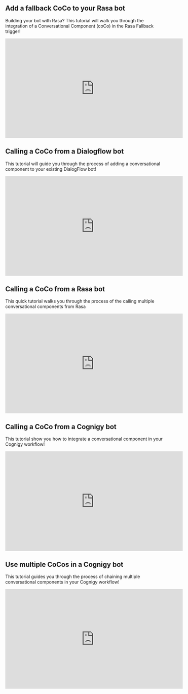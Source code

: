 
## Add a fallback CoCo to your Rasa bot 
Building your bot with Rasa? This tutorial will walk you through the integration of a Conversational Component (coCo) in the Rasa Fallback trigger!

<iframe width="560" height="315" src="https://www.youtube.com/embed/Wiwx0881iCc" frameborder="0" allowfullscreen></iframe>

## Calling a CoCo from a Dialogflow bot 
This tutorial will guide you through the process of adding a conversational component to your existing DialogFlow bot!

<iframe width="560" height="315" src="https://www.youtube.com/embed/jaRwBzDlRUs" frameborder="0" allowfullscreen></iframe>

## Calling a CoCo from a Rasa bot 
This quick tutorial walks you through the process of the calling multiple conversational components from Rasa

<iframe width="560" height="315" src="https://www.youtube.com/embed/RlGp2Y8Nl_4" frameborder="0" allowfullscreen></iframe>

## Calling a CoCo from a Cognigy bot 
This tutorial show you how to integrate a conversational component in your Cognigy workflow!

<iframe width="560" height="315" src="https://www.youtube.com/embed/LjC2o9Pyqn0" frameborder="0" allowfullscreen></iframe>

## Use multiple CoCos in a Cognigy bot
This tutorial guides you through the process of chaining multiple conversational components in your Cognigy workflow!

<iframe width="560" height="315" src="https://www.youtube.com/embed/ICnDE1nF_wQ" frameborder="0" allowfullscreen></iframe>
